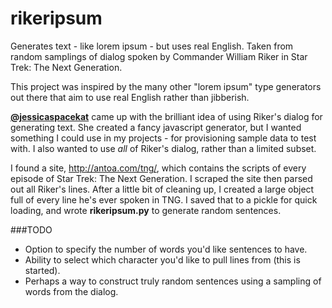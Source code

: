 rikeripsum
==========

Generates text - like lorem ipsum - but uses real English. Taken from random samplings of dialog spoken by Commander William Riker in Star Trek: The Next Generation.

This project was inspired by the many other "lorem ipsum" type generators out there that aim to use real English rather than jibberish. 

**[@jessicaspacekat](https://twitter.com/jessicaspacekat)** came up with the brilliant idea of using Riker's dialog for generating text. She created a fancy javascript generator, but I wanted something I could use in my projects - for provisioning sample data to test with. I also wanted to use *all* of Riker's dialog, rather than a limited subset.

I found a site, http://antoa.com/tng/, which contains the scripts of every episode of Star Trek: The Next Generation. I scraped the site then parsed out all Riker's lines. After a little bit of cleaning up, I created a large object full of every line he's ever spoken in TNG. I saved that to a pickle for quick loading, and wrote **rikeripsum.py** to generate random sentences. 

###TODO
- Option to specify the number of words you'd like sentences to have. 
- Ability to select which character you'd like to pull lines from (this is started). 
- Perhaps a way to construct truly random sentences using a sampling of words from the dialog.
